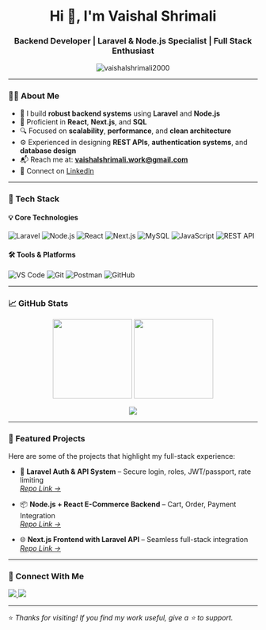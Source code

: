 <h1 align="center">Hi 👋, I'm Vaishal Shrimali</h1>
<h3 align="center">Backend Developer | Laravel & Node.js Specialist | Full Stack Enthusiast</h3>

<p align="center">
  <img src="https://komarev.com/ghpvc/?username=vaishalshrimali2000&label=Profile%20Views&color=0e75b6&style=flat" alt="vaishalshrimali2000" />
</p>

---

### 👨‍💻 About Me

- 🚀 I build **robust backend systems** using **Laravel** and **Node.js**
- 🧠 Proficient in **React**, **Next.js**, and **SQL**
- 🔍 Focused on **scalability**, **performance**, and **clean architecture**
- ⚙️ Experienced in designing **REST APIs**, **authentication systems**, and **database design**
- 📬 Reach me at: **vaishalshrimali.work@gmail.com**
- 🔗 Connect on [LinkedIn](https://linkedin.com/in/vaishal-shrimali)

---

### 🧰 Tech Stack

#### 💡 Core Technologies
![Laravel](https://img.shields.io/badge/-Laravel-red?style=flat-square&logo=laravel&logoColor=white)
![Node.js](https://img.shields.io/badge/-Node.js-green?style=flat-square&logo=node.js&logoColor=white)
![React](https://img.shields.io/badge/-React-blue?style=flat-square&logo=react)
![Next.js](https://img.shields.io/badge/-Next.js-black?style=flat-square&logo=next.js)
![MySQL](https://img.shields.io/badge/-MySQL-blue?style=flat-square&logo=mysql)
![JavaScript](https://img.shields.io/badge/-JavaScript-yellow?style=flat-square&logo=javascript)
![REST API](https://img.shields.io/badge/-REST%20API-orange?style=flat-square&logo=postman)

#### 🛠 Tools & Platforms
![VS Code](https://img.shields.io/badge/-VSCode-007ACC?style=flat-square&logo=visual-studio-code)
![Git](https://img.shields.io/badge/-Git-black?style=flat-square&logo=git)
![Postman](https://img.shields.io/badge/-Postman-orange?style=flat-square&logo=postman)
![GitHub](https://img.shields.io/badge/-GitHub-181717?style=flat-square&logo=github)

---

### 📈 GitHub Stats

<p align="center">
  <img src="https://github-readme-stats.vercel.app/api?username=vaishalshrimali2000&show_icons=true&theme=radical" height="160"/>
  <img src="https://github-readme-stats.vercel.app/api/top-langs/?username=vaishalshrimali2000&layout=compact&theme=radical" height="160"/>
</p>

<p align="center">
  <img src="https://github-readme-streak-stats.herokuapp.com/?user=vaishalshrimali2000&theme=radical" />
</p>

---

### 🚀 Featured Projects

Here are some of the projects that highlight my full-stack experience:

- 🔐 **Laravel Auth & API System** – Secure login, roles, JWT/passport, rate limiting  
  _[Repo Link →](https://github.com/vaishalshrimali2000/laravel-auth-api)_

- 📦 **Node.js + React E-Commerce Backend** – Cart, Order, Payment Integration  
  _[Repo Link →](https://github.com/vaishalshrimali2000/nodejs-ecommerce-api)_

- 🌐 **Next.js Frontend with Laravel API** – Seamless full-stack integration  
  _[Repo Link →](https://github.com/vaishalshrimali2000/next-laravel-app)_

---

### 🔗 Connect With Me

<p align="left">
  <a href="https://linkedin.com/in/vaishal-shrimali" target="_blank">
    <img src="https://img.shields.io/badge/-LinkedIn-blue?style=flat-square&logo=linkedin"/>
  </a>
  <a href="mailto:vaishalshrimali.work@gmail.com" target="_blank">
    <img src="https://img.shields.io/badge/-Email-D14836?style=flat-square&logo=gmail&logoColor=white"/>
  </a>
</p>

---

⭐️ *Thanks for visiting! If you find my work useful, give a ⭐ to support.*
